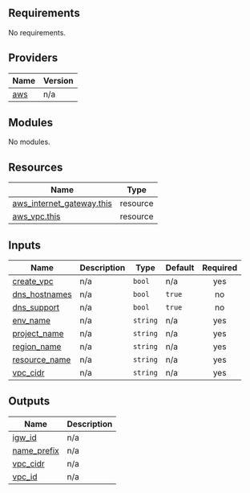 <!-- BEGIN_TF_DOCS -->
## Requirements

No requirements.

## Providers

| Name | Version |
|------|---------|
| <a name="provider_aws"></a> [aws](#provider\_aws) | n/a |

## Modules

No modules.

## Resources

| Name | Type |
|------|------|
| [aws_internet_gateway.this](https://registry.terraform.io/providers/hashicorp/aws/latest/docs/resources/internet_gateway) | resource |
| [aws_vpc.this](https://registry.terraform.io/providers/hashicorp/aws/latest/docs/resources/vpc) | resource |

## Inputs

| Name | Description | Type | Default | Required |
|------|-------------|------|---------|:--------:|
| <a name="input_create_vpc"></a> [create\_vpc](#input\_create\_vpc) | n/a | `bool` | n/a | yes |
| <a name="input_dns_hostnames"></a> [dns\_hostnames](#input\_dns\_hostnames) | n/a | `bool` | `true` | no |
| <a name="input_dns_support"></a> [dns\_support](#input\_dns\_support) | n/a | `bool` | `true` | no |
| <a name="input_env_name"></a> [env\_name](#input\_env\_name) | n/a | `string` | n/a | yes |
| <a name="input_project_name"></a> [project\_name](#input\_project\_name) | n/a | `string` | n/a | yes |
| <a name="input_region_name"></a> [region\_name](#input\_region\_name) | n/a | `string` | n/a | yes |
| <a name="input_resource_name"></a> [resource\_name](#input\_resource\_name) | n/a | `string` | n/a | yes |
| <a name="input_vpc_cidr"></a> [vpc\_cidr](#input\_vpc\_cidr) | n/a | `string` | n/a | yes |

## Outputs

| Name | Description |
|------|-------------|
| <a name="output_igw_id"></a> [igw\_id](#output\_igw\_id) | n/a |
| <a name="output_name_prefix"></a> [name\_prefix](#output\_name\_prefix) | n/a |
| <a name="output_vpc_cidr"></a> [vpc\_cidr](#output\_vpc\_cidr) | n/a |
| <a name="output_vpc_id"></a> [vpc\_id](#output\_vpc\_id) | n/a |
<!-- END_TF_DOCS -->